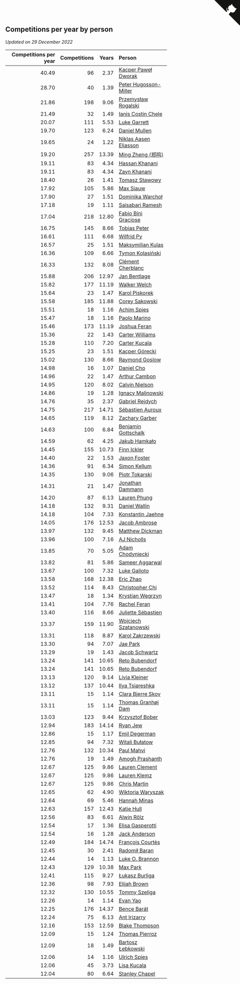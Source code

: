 ## Competitions per year by person

*Updated on 29 December 2022*

| Competitions per year | Competitions | Years | Person |
| ---: | ---: | ---: | :--- |
| 40.49 | 96 | 2.37 | [Kacper Paweł Dworak](https://www.worldcubeassociation.org/persons/2020DWOR01) |
| 28.70 | 40 | 1.39 | [Peter Hugosson-Miller](https://www.worldcubeassociation.org/persons/2021HUGO01) |
| 21.86 | 198 | 9.06 | [Przemysław Rogalski](https://www.worldcubeassociation.org/persons/2013ROGA02) |
| 21.49 | 32 | 1.49 | [Ianis Costin Chele](https://www.worldcubeassociation.org/persons/2021CHEL01) |
| 20.07 | 111 | 5.53 | [Luke Garrett](https://www.worldcubeassociation.org/persons/2017GARR05) |
| 19.70 | 123 | 6.24 | [Daniel Mullen](https://www.worldcubeassociation.org/persons/2016MULL04) |
| 19.65 | 24 | 1.22 | [Niklas Aasen Eliasson](https://www.worldcubeassociation.org/persons/2021ELIA01) |
| 19.20 | 257 | 13.39 | [Ming Zheng (郑鸣)](https://www.worldcubeassociation.org/persons/2009ZHEN11) |
| 19.11 | 83 | 4.34 | [Hassan Khanani](https://www.worldcubeassociation.org/persons/2018KHAN26) |
| 19.11 | 83 | 4.34 | [Zayn Khanani](https://www.worldcubeassociation.org/persons/2018KHAN28) |
| 18.40 | 26 | 1.41 | [Tomasz Stawowy](https://www.worldcubeassociation.org/persons/2021STAW01) |
| 17.92 | 105 | 5.86 | [Max Siauw](https://www.worldcubeassociation.org/persons/2017SIAU02) |
| 17.90 | 27 | 1.51 | [Dominika Warchoł](https://www.worldcubeassociation.org/persons/2021WARC01) |
| 17.18 | 19 | 1.11 | [Saisabari Ramesh](https://www.worldcubeassociation.org/persons/2021RAME01) |
| 17.04 | 218 | 12.80 | [Fabio Bini Graciose](https://www.worldcubeassociation.org/persons/2010GRAC02) |
| 16.75 | 145 | 8.66 | [Tobias Peter](https://www.worldcubeassociation.org/persons/2014PETE03) |
| 16.61 | 111 | 6.68 | [Wilfrid Py](https://www.worldcubeassociation.org/persons/2016PYWI01) |
| 16.57 | 25 | 1.51 | [Maksymilian Kulas](https://www.worldcubeassociation.org/persons/2021KULA02) |
| 16.36 | 109 | 6.66 | [Tymon Kolasiński](https://www.worldcubeassociation.org/persons/2016KOLA02) |
| 16.33 | 132 | 8.08 | [Clément Cherblanc](https://www.worldcubeassociation.org/persons/2014CHER05) |
| 15.88 | 206 | 12.97 | [Jan Bentlage](https://www.worldcubeassociation.org/persons/2010BENT01) |
| 15.82 | 177 | 11.19 | [Walker Welch](https://www.worldcubeassociation.org/persons/2011WELC01) |
| 15.64 | 23 | 1.47 | [Karol Piskorek](https://www.worldcubeassociation.org/persons/2021PISK01) |
| 15.58 | 185 | 11.88 | [Corey Sakowski](https://www.worldcubeassociation.org/persons/2011SAKO01) |
| 15.51 | 18 | 1.16 | [Achim Spies](https://www.worldcubeassociation.org/persons/2021SPIE01) |
| 15.47 | 18 | 1.16 | [Paolo Marino](https://www.worldcubeassociation.org/persons/2021MARI04) |
| 15.46 | 173 | 11.19 | [Joshua Feran](https://www.worldcubeassociation.org/persons/2011FERA01) |
| 15.36 | 22 | 1.43 | [Carter Williams](https://www.worldcubeassociation.org/persons/2021WILL06) |
| 15.28 | 110 | 7.20 | [Carter Kucala](https://www.worldcubeassociation.org/persons/2015KUCA01) |
| 15.25 | 23 | 1.51 | [Kacper Górecki](https://www.worldcubeassociation.org/persons/2021GORE01) |
| 15.02 | 130 | 8.66 | [Raymond Goslow](https://www.worldcubeassociation.org/persons/2014GOSL01) |
| 14.98 | 16 | 1.07 | [Daniel Cho](https://www.worldcubeassociation.org/persons/2021CHOD01) |
| 14.96 | 22 | 1.47 | [Arthur Cambon](https://www.worldcubeassociation.org/persons/2021CAMB01) |
| 14.95 | 120 | 8.02 | [Calvin Nielson](https://www.worldcubeassociation.org/persons/2014NIEL03) |
| 14.86 | 19 | 1.28 | [Ignacy Malinowski](https://www.worldcubeassociation.org/persons/2021MALI02) |
| 14.76 | 35 | 2.37 | [Gabriel Rejdych](https://www.worldcubeassociation.org/persons/2020REJD01) |
| 14.75 | 217 | 14.71 | [Sébastien Auroux](https://www.worldcubeassociation.org/persons/2008AURO01) |
| 14.65 | 119 | 8.12 | [Zachary Garber](https://www.worldcubeassociation.org/persons/2014GARB01) |
| 14.63 | 100 | 6.84 | [Benjamin Gottschalk](https://www.worldcubeassociation.org/persons/2016GOTT01) |
| 14.59 | 62 | 4.25 | [Jakub Hamkało](https://www.worldcubeassociation.org/persons/2018HAMK01) |
| 14.45 | 155 | 10.73 | [Finn Ickler](https://www.worldcubeassociation.org/persons/2012ICKL01) |
| 14.40 | 22 | 1.53 | [Jaxon Foster](https://www.worldcubeassociation.org/persons/2021FOST01) |
| 14.36 | 91 | 6.34 | [Simon Kellum](https://www.worldcubeassociation.org/persons/2016KELL12) |
| 14.35 | 130 | 9.06 | [Piotr Tokarski](https://www.worldcubeassociation.org/persons/2013TOKA01) |
| 14.31 | 21 | 1.47 | [Jonathan Dammann](https://www.worldcubeassociation.org/persons/2021DAMM01) |
| 14.20 | 87 | 6.13 | [Lauren Phung](https://www.worldcubeassociation.org/persons/2016PHUN02) |
| 14.18 | 132 | 9.31 | [Daniel Wallin](https://www.worldcubeassociation.org/persons/2013WALL03) |
| 14.18 | 104 | 7.33 | [Konstantin Jaehne](https://www.worldcubeassociation.org/persons/2015JAEH01) |
| 14.05 | 176 | 12.53 | [Jacob Ambrose](https://www.worldcubeassociation.org/persons/2010AMBR01) |
| 13.97 | 132 | 9.45 | [Matthew Dickman](https://www.worldcubeassociation.org/persons/2013DICK01) |
| 13.96 | 100 | 7.16 | [AJ Nicholls](https://www.worldcubeassociation.org/persons/2015NICH04) |
| 13.85 | 70 | 5.05 | [Adam Chodyniecki](https://www.worldcubeassociation.org/persons/2017CHOD02) |
| 13.82 | 81 | 5.86 | [Sameer Aggarwal](https://www.worldcubeassociation.org/persons/2017AGGA01) |
| 13.67 | 100 | 7.32 | [Luke Galioto](https://www.worldcubeassociation.org/persons/2015GALI02) |
| 13.58 | 168 | 12.38 | [Eric Zhao](https://www.worldcubeassociation.org/persons/2010ZHAO19) |
| 13.52 | 114 | 8.43 | [Christopher Chi](https://www.worldcubeassociation.org/persons/2014CHIC01) |
| 13.47 | 18 | 1.34 | [Krystian Węgrzyn](https://www.worldcubeassociation.org/persons/2021WEGR01) |
| 13.41 | 104 | 7.76 | [Rachel Feran](https://www.worldcubeassociation.org/persons/2015FERA01) |
| 13.40 | 116 | 8.66 | [Juliette Sébastien](https://www.worldcubeassociation.org/persons/2014SEBA01) |
| 13.37 | 159 | 11.90 | [Wojciech Szatanowski](https://www.worldcubeassociation.org/persons/2011SZAT01) |
| 13.31 | 118 | 8.87 | [Karol Zakrzewski](https://www.worldcubeassociation.org/persons/2014ZAKR01) |
| 13.30 | 94 | 7.07 | [Jae Park](https://www.worldcubeassociation.org/persons/2015PARK24) |
| 13.29 | 19 | 1.43 | [Jacob Schwartz](https://www.worldcubeassociation.org/persons/2021SCHW01) |
| 13.24 | 141 | 10.65 | [Reto Bubendorf](https://www.worldcubeassociation.org/persons/2012BUBE01) |
| 13.24 | 141 | 10.65 | [Reto Bubendorf](https://www.worldcubeassociation.org/persons/2012BUBE01) |
| 13.13 | 120 | 9.14 | [Livia Kleiner](https://www.worldcubeassociation.org/persons/2013KLEI03) |
| 13.12 | 137 | 10.44 | [Ilya Tsiareshka](https://www.worldcubeassociation.org/persons/2012TERE01) |
| 13.11 | 15 | 1.14 | [Clara Bjerre Skov](https://www.worldcubeassociation.org/persons/2021SKOV01) |
| 13.11 | 15 | 1.14 | [Thomas Granhøj Dam](https://www.worldcubeassociation.org/persons/2021DAMT01) |
| 13.03 | 123 | 9.44 | [Krzysztof Bober](https://www.worldcubeassociation.org/persons/2013BOBE01) |
| 12.94 | 183 | 14.14 | [Ryan Jew](https://www.worldcubeassociation.org/persons/2008JEWR01) |
| 12.86 | 15 | 1.17 | [Emil Degerman](https://www.worldcubeassociation.org/persons/2021DEGE01) |
| 12.85 | 94 | 7.32 | [Witali Bułatow](https://www.worldcubeassociation.org/persons/2015BUAT01) |
| 12.76 | 132 | 10.34 | [Paul Mahvi](https://www.worldcubeassociation.org/persons/2012MAHV01) |
| 12.76 | 19 | 1.49 | [Amogh Prashanth](https://www.worldcubeassociation.org/persons/2021PRAS01) |
| 12.67 | 125 | 9.86 | [Lauren Clement](https://www.worldcubeassociation.org/persons/2013KLEM01) |
| 12.67 | 125 | 9.86 | [Lauren Klemz](https://www.worldcubeassociation.org/persons/2013KLEM01) |
| 12.67 | 125 | 9.86 | [Chris Martin](https://www.worldcubeassociation.org/persons/2013MART03) |
| 12.65 | 62 | 4.90 | [Wiktoria Waryszak](https://www.worldcubeassociation.org/persons/2018WARY01) |
| 12.64 | 69 | 5.46 | [Hannah Minas](https://www.worldcubeassociation.org/persons/2017MINA04) |
| 12.63 | 157 | 12.43 | [Katie Hull](https://www.worldcubeassociation.org/persons/2010HULL01) |
| 12.56 | 83 | 6.61 | [Alwin Rölz](https://www.worldcubeassociation.org/persons/2016ROLZ01) |
| 12.54 | 17 | 1.36 | [Elisa Gasperotti](https://www.worldcubeassociation.org/persons/2021GASP01) |
| 12.54 | 16 | 1.28 | [Jack Anderson](https://www.worldcubeassociation.org/persons/2021ANDE05) |
| 12.49 | 184 | 14.74 | [François Courtès](https://www.worldcubeassociation.org/persons/2008COUR01) |
| 12.45 | 30 | 2.41 | [Radomił Baran](https://www.worldcubeassociation.org/persons/2020BARA02) |
| 12.44 | 14 | 1.13 | [Luke O. Brannon](https://www.worldcubeassociation.org/persons/2021BRAN02) |
| 12.43 | 129 | 10.38 | [Max Park](https://www.worldcubeassociation.org/persons/2012PARK03) |
| 12.41 | 115 | 9.27 | [Łukasz Burliga](https://www.worldcubeassociation.org/persons/2013BURL01) |
| 12.36 | 98 | 7.93 | [Elijah Brown](https://www.worldcubeassociation.org/persons/2015BROW03) |
| 12.32 | 130 | 10.55 | [Tommy Szeliga](https://www.worldcubeassociation.org/persons/2012SZEL01) |
| 12.26 | 14 | 1.14 | [Evan Yao](https://www.worldcubeassociation.org/persons/2021YAOE02) |
| 12.25 | 176 | 14.37 | [Bence Barát](https://www.worldcubeassociation.org/persons/2008BARA01) |
| 12.24 | 75 | 6.13 | [Ant Irizarry](https://www.worldcubeassociation.org/persons/2016IRIZ02) |
| 12.16 | 153 | 12.59 | [Blake Thompson](https://www.worldcubeassociation.org/persons/2010THOM03) |
| 12.09 | 15 | 1.24 | [Thomas Pierroz](https://www.worldcubeassociation.org/persons/2021PIER01) |
| 12.09 | 18 | 1.49 | [Bartosz Łebkowski](https://www.worldcubeassociation.org/persons/2021LEBK01) |
| 12.06 | 14 | 1.16 | [Ulrich Spies](https://www.worldcubeassociation.org/persons/2021SPIE02) |
| 12.06 | 45 | 3.73 | [Lisa Kucala](https://www.worldcubeassociation.org/persons/2019KUCA01) |
| 12.04 | 80 | 6.64 | [Stanley Chapel](https://www.worldcubeassociation.org/persons/2016CHAP04) |


<a href="https://github.com/jonatanklosko/wca_statistics" class="github-corner" aria-label="View source on Github"><svg width="80" height="80" viewBox="0 0 250 250" style="fill:#151513; color:#fff; position: absolute; top: 0; border: 0; right: 0;" aria-hidden="true"><path d="M0,0 L115,115 L130,115 L142,142 L250,250 L250,0 Z"></path><path d="M128.3,109.0 C113.8,99.7 119.0,89.6 119.0,89.6 C122.0,82.7 120.5,78.6 120.5,78.6 C119.2,72.0 123.4,76.3 123.4,76.3 C127.3,80.9 125.5,87.3 125.5,87.3 C122.9,97.6 130.6,101.9 134.4,103.2" fill="currentColor" style="transform-origin: 130px 106px;" class="octo-arm"></path><path d="M115.0,115.0 C114.9,115.1 118.7,116.5 119.8,115.4 L133.7,101.6 C136.9,99.2 139.9,98.4 142.2,98.6 C133.8,88.0 127.5,74.4 143.8,58.0 C148.5,53.4 154.0,51.2 159.7,51.0 C160.3,49.4 163.2,43.6 171.4,40.1 C171.4,40.1 176.1,42.5 178.8,56.2 C183.1,58.6 187.2,61.8 190.9,65.4 C194.5,69.0 197.7,73.2 200.1,77.6 C213.8,80.2 216.3,84.9 216.3,84.9 C212.7,93.1 206.9,96.0 205.4,96.6 C205.1,102.4 203.0,107.8 198.3,112.5 C181.9,128.9 168.3,122.5 157.7,114.1 C157.9,116.9 156.7,120.9 152.7,124.9 L141.0,136.5 C139.8,137.7 141.6,141.9 141.8,141.8 Z" fill="currentColor" class="octo-body"></path></svg></a><style>.github-corner:hover .octo-arm{animation:octocat-wave 560ms ease-in-out}@keyframes octocat-wave{0%,100%{transform:rotate(0)}20%,60%{transform:rotate(-25deg)}40%,80%{transform:rotate(10deg)}}@media (max-width:500px){.github-corner:hover .octo-arm{animation:none}.github-corner .octo-arm{animation:octocat-wave 560ms ease-in-out}}</style>
